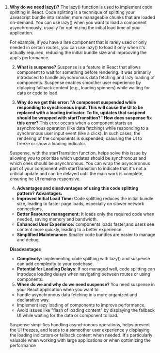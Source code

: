 <!--
Single Responsibility Principle: means suppose you have a function/cllass/or any single identity of your code that should have a single responsibility. for example: in our project we have restaurantcard component which is a function so it has only one responsibility that is displaying the restaurantscard and same as header component so basically for each component which we will create, we should give them a single responsibility and if you are doing multiple things in one component then you should break it down into different components.
- Distributing the code into smaller pieces and keeping it modular keeps the code testable and maintainable.
- if you write code in a modular way or follow single responsibilty principle then you get feature of reusability.
 -->

 <!-- 
 In this episode we are going to see how can we create custom hooks and then use these hooks to make our code modular.
  -->

  <!--
  - When you are building large scale applications how can you improve the performance: as you can see that the parcel have bundled all pur application code into one js file but as the size of the application increases the size of this one js file will also increase so now the question arises that we should do bundling or not so the answer is yes we should do bundling because suppose if 1000 components are present in our code we dont want 1000 js files loading onto the webpage and we will not put all of these 1000 components in 1 file so what should we do then?
  - We will try to make smaller bundles of these files. This process is known as "CHUNKING" or "CODE SPLITTING" or "DYNAMIC LOADING" or "LAZY LOADING" or "ON_DEMAND LOADING" or "DYNAMIC BUNDLING" and many more.
  - suppose in our application we have a grocery store just like in swiggy we have instamart so now like in our application for the food delivery business we have 10 components and suppose for the grocery business also we have approax 10 components now we will make separate bundles for  the food delivery components and separate for grocery store components .
  - But we will see that the grocery component code which we have included in our app code is still inside the js bundle means in 1 js file.
- so now we have to logically distribute my application that my grocery and all the components of grocery should be come from a different js file/bundle
- so we can achieve this by lazy loading means as in my app.js file I will not import my grocery component normally but will import by using lazy loading.
- why it is called lazy loading? is because when my app will load initially means the app homepage will load, it will not load the code for grocery. Only when i go to the grocery link then only the grocery code will be loaded
 - in app.js I will import my grocery by using lazy function which comes from react library and takes a callback function and this callback function uses the function import and this import will take the path to the grocery component.  
 - By doing this you can see in the network tab also and in the dist folder  you can see now two separate bundles each for food delivery and grocery respectively which will be helpful in reducing the bundle size and optimizing our application. 
 - but when we are clicking on grocery it is throwing an error this error is coming because when we are at home page only the food delivery js bundle//file is present and as soon as we click on grocery link the react is so fast that it will try to render the webpage but till the time the data didnt arrive because the grocery bundle will take some time to come and meanwhile react will throw an error because it couldn't find the data in between the time frame so to get away from this error we use something known as "suspense". 
 - Suspense is a component which comes from the react library and we wil wrap our grocery component by suspense
 - In suspense component we will give a fallback or placeholder in whic we can give a peice of JSX which will be render on the screen when the data haven't arrive-->

1.  **Why do we need lazy()?**
    The lazy() function is used to implement code splitting in React. Code splitting is a technique of splitting your Javascript bundle into smaller, more manageable chunks that are loaded on-demand. You can use lazy() when you want to load a component asynchronously, usually for optimizing the initial load time of your application.

    For example, if you have a lare component that is rarely used or only needed in certain routes, you can use lazy() to load it only when it's actually required, reducing the initial bundle size and improoving the app's performance.

    2. **What is suspense?**
    Suspense is a feature in React that allows component to wait for something before rendering. It was primarily introduced to handle asynchronous data fetching and lazy loading of components. Suspense enables smoother user experience by diplaying fallback content (e.g., loading spinners) while waiting for data or code to load.

    3. **Why do we get this error: "A component suspended while responding to synchronous input. This will cause the UI to be replaced with a loading indicator. To fix, updates that suspend should be wrapped with startTransition?" How does suspense fix this error?**
    This error occurs when a component starts an asynchronous operation (like data fetching) while responding to a synchronous user input event (like a click). In such cases, the rendering of the components is suspended, caausing the UI to freeze or show a loading indicator.

    Suspense, with the startTransition function, helps solve this issue by allowing you to prioritize which updates should be synchronous and which ones should be asynchronous. You can wrap the asynchronous part of your component with startTransition to indicate that it's not a critical update and can be delayed until the main work is complete, ensuring he UI remains responsive.

    4. **Advantages and disadvantages of using this code splitting pattern?**
    **Advantages:**
    - **Improved Initial Load Time:** Code splitting reduces the initial bundle size, leading to faster page loads, especially on slower network connections.
    - **Better Resource management:** It loads only the required code when needed, saving memory and bandwidth.
    - **Enhanced User Experience:** components loads faster,and users see content more quickly, leading to a better experience.
    - **Simplified Maintenance:** Smaller code bundles are easier to manage and debug.

    **Disadvantages**
    - **Complexity:** Implementing code splitting with lazy() and suspense can add complexity to your codebase.
    - **Potential for Loading Delays:** If not managed well, code splitting can introduce loading delays when navigating between routes or using components.

    5. **When do we and why do we need suspense?**
    You need suspense in your React application when you want to 
    - handle asynchronous data fetching in a more organized and declarative way.
    - Implement lazy loading of components to improve performance.
    - Avoid issues like "flash of loading content" by displaying the fallback UI while waiting for the data or component to load.

    Suspense simplifies handling asynchronous operations, helps prevent the UI freezes, and leads to a ssmoother user experience y displaying the loading indicators or fallback content when needed. It's particularly valuable when working with large applications or when opttimizing the performance

